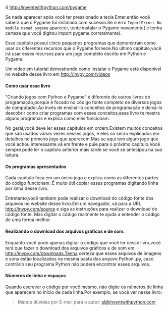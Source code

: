 4 http://inventwithpython.com/pygame

Se nada aparecer após você ter pressionado a tecla Enter,então você saberá que o Pygame foi instalado com sucesso.Se o erro `ImportError: No module named pygame` aparecer, tente instalar o Pygame novamente( e tenha certeza que você digitou import pygame corretamente).

Esse capítulo possui cinco pequenos programas que demonstram como usar os diferentes recursos que o Pygame fornece.No último capítulo,você irá usar esses recursos para um jogo completo escrito em Python e Pygame.

Um video em tutorial demostrando como instalar o Pygame está disponível no website desse livro em http://invpy.com/videos

#### Como usar esse livro

"Criando jogos com Python e Pygame" é diferente de outros livros de programação,porque é focado no código fonte completo de diversos jogos de computador.Ao invés de ensiná-lo conceitos de programação e deixá-lo descobrir como criar programas com esses conceitos,esse livro te mostra alguns programas e explica como eles funcionam.

No geral,você deve ler esses capítulos em ordem.Existem muitos conceitos que são usados várias vezes nesses jogos, e eles só serão explicados em detalhes no primeiro jogo que aparecem.Mas se aqui tem algum jogo que você achou interessante.vá em frente e pule para o próximo capítulo.Você sempre pode ler o capítulo anterior mais tarde se você se antecipou na sua leitura.

#### Os programas apresentados

Cada capítulo foca em um único jogo e explica como as diferentes partes do código funcionam.
É muito útil copiar esses programas digitando linha por linha desse livro.

Entretanto,você também pode realizar o download do código fonte dos arquivos no website desse livro.Em um navegador, vá para a URL http://invpy.com/source e siga as instruções para realizar o download do código fonte. Mas digitar o código realmente te ajuda a entender o código de uma forma melhor.

#### Realizando o download dos arquivos gráficos e de som.

Enquanto você pode apenas digitar o código que você ler nesse livro,você terá que fazer o download dos arquivos gráficos e de som em http://invpy.com/downloads.Tenha certeza que esses arquivos de imagens e sons estão localizados na mesma pasta dos arquivo Python .py, caso contrário seu programa Python não poderá encontrar esses arquivos.

#### Números de linha e espaços

Quando escrever o código por você mesmo, não digite os números de linha que aparecem no início de cada linha.Por exemplo, se você ver nesse livro:

> Mande dúvidas por E-mail para o autor: al@inventwithpython.com
